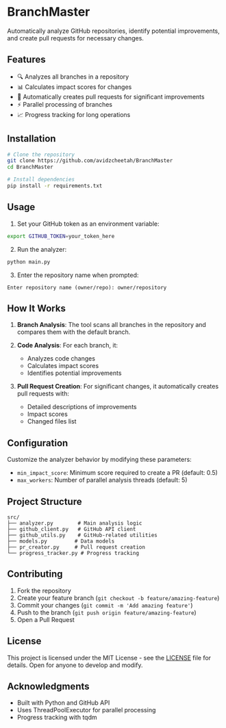 # BranchMaster

Automatically analyze GitHub repositories, identify potential improvements, and create pull requests for necessary changes.

## Features

- 🔍 Analyzes all branches in a repository
- 📊 Calculates impact scores for changes
- 🤖 Automatically creates pull requests for significant improvements
- ⚡ Parallel processing of branches
- 📈 Progress tracking for long operations

## Installation

```bash
# Clone the repository
git clone https://github.com/avidzcheetah/BranchMaster
cd BranchMaster

# Install dependencies
pip install -r requirements.txt
```

## Usage

1. Set your GitHub token as an environment variable:
```bash
export GITHUB_TOKEN=your_token_here
```

2. Run the analyzer:
```bash
python main.py
```

3. Enter the repository name when prompted:
```
Enter repository name (owner/repo): owner/repository
```

## How It Works

1. **Branch Analysis**: The tool scans all branches in the repository and compares them with the default branch.

2. **Code Analysis**: For each branch, it:
   - Analyzes code changes
   - Calculates impact scores
   - Identifies potential improvements

3. **Pull Request Creation**: For significant changes, it automatically creates pull requests with:
   - Detailed descriptions of improvements
   - Impact scores
   - Changed files list

## Configuration

Customize the analyzer behavior by modifying these parameters:

- `min_impact_score`: Minimum score required to create a PR (default: 0.5)
- `max_workers`: Number of parallel analysis threads (default: 5)

## Project Structure

```
src/
├── analyzer.py        # Main analysis logic
├── github_client.py   # GitHub API client
├── github_utils.py    # GitHub-related utilities
├── models.py         # Data models
├── pr_creator.py     # Pull request creation
└── progress_tracker.py # Progress tracking
```

## Contributing

1. Fork the repository
2. Create your feature branch (`git checkout -b feature/amazing-feature`)
3. Commit your changes (`git commit -m 'Add amazing feature'`)
4. Push to the branch (`git push origin feature/amazing-feature`)
5. Open a Pull Request

## License

This project is licensed under the MIT License - see the [LICENSE](LICENSE) file for details.
Open for anyone to develop and modify.

## Acknowledgments

- Built with Python and GitHub API
- Uses ThreadPoolExecutor for parallel processing
- Progress tracking with tqdm

